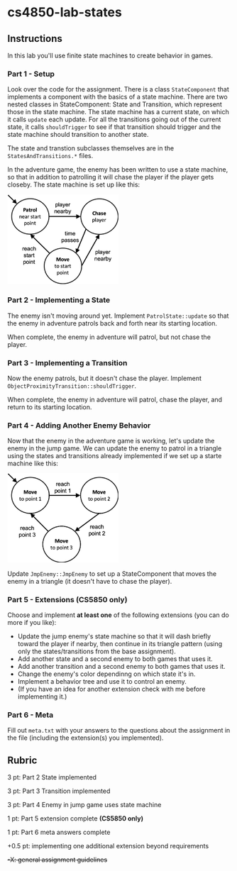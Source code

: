 # cs4850-lab-states

## Instructions

In this lab you'll use finite state machines to create behavior in games.



### Part 1 - Setup

Look over the code for the assignment.  There is a class
`StateComponent` that implements a component with the basics of a
state machine.  There are two nested classes in StateComponent: State
and Transition, which represent those in the state machine.  The state
machine has a current state, on which it calls `update` each update.
For all the transitions going out of the current state, it calls
`shouldTrigger` to see if that transition should trigger and the state
machine should transition to another state.

The state and transtion subclasses themselves are in the
`StatesAndTransitions.*` files.

In the adventure game, the enemy has been written to use a state
machine, so that in addition to patrolling it will chase the player if
the player gets closeby. The state machine is set up like this:

<img src=README-statemachine1.png width=250/>



### Part 2 - Implementing a State

The enemy isn't moving around yet. Implement `PatrolState::update` so
that the enemy in adventure patrols back and forth near its starting
location.

When complete, the enemy in adventure will patrol, but not chase the player.



### Part 3 - Implementing a Transition

Now the enemy patrols, but it doesn't chase the player. Implement `ObjectProximityTransition::shouldTrigger`.

When complete, the enemy in adventure will patrol, chase the player, and return to its starting location.



### Part 4 - Adding Another Enemy Behavior

Now that the enemy in the adventure game is working, let's update the
enemy in the jump game.  We can update the enemy to patrol in a
triangle using the states and transitions already implemented if we
set up a starte machine like this:

<img src=README-statemachine2.png width=250/>

Update `JmpEnemy::JmpEnemy` to set up a StateComponent that moves the
enemy in a triangle (it doesn't have to chase the player).



### Part 5 - Extensions (CS5850 only)

Choose and implement **at least one** of the following extensions (you can do more if you like):
- Update the jump enemy's state machine so that it will dash briefly toward the player if nearby, then continue in its triangle pattern (using only the states/transitions from the base assignment).
- Add another state and a second enemy to both games that uses it.
- Add another transition and a second enemy to both games that uses it.
- Change the enemy's color dependinng on which state it's in.
- Implement a behavior tree and use it to control an enemy.
- (If you have an idea for another extension check with me before implementing it.)



### Part 6 - Meta

Fill out `meta.txt` with your answers to the questions about the assignment in the file (including the extension(s) you implemented).



## Rubric

3 pt: Part 2 State implemented

3 pt: Part 3 Transition implemented

3 pt: Part 4 Enemy in jump game uses state machine

1 pt: Part 5 extension complete **(CS5850 only)**

1 pt: Part 6 meta answers complete

+0.5 pt: implementing one additional extension beyond requirements

~~-X: general assignment guidelines~~
